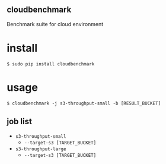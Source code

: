 cloudbenchmark
---

Benchmark suite for cloud environment

# install

`$ sudo pip install cloudbenchmark`

# usage

`$ cloudbenchmark -j s3-throughput-small -b [RESULT_BUCKET]`

## job list

- `s3-throughput-small`
  - `--target-s3 [TARGET_BUCKET]`
- `s3-throughput-large`
  - `--target-s3 [TARGET_BUCKET]`
